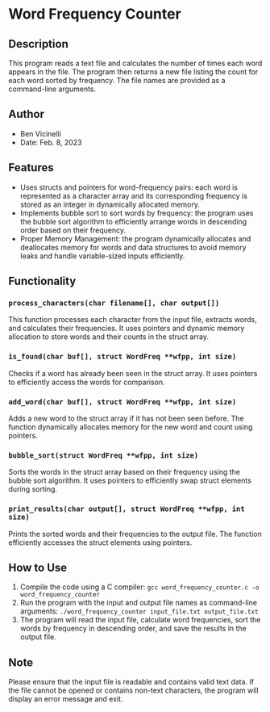 # Word Frequency Counter

## Description
This program reads a text file and calculates the number of times each word appears in the file. The program then returns a new file listing the count for each word sorted by frequency. The file names are provided as a command-line arguments.

## Author
- Ben Vicinelli
- Date: Feb. 8, 2023

## Features
- Uses structs and pointers for word-frequency pairs: each word is represented as a character array and its corresponding frequency is stored as an integer in dynamically allocated memory.
- Implements bubble sort to sort words by frequency: the program uses the bubble sort algorithm to efficiently arrange words in descending order based on their frequency.
- Proper Memory Management: the program dynamically allocates and deallocates memory for words and data structures to avoid memory leaks and handle variable-sized inputs efficiently.

## Functionality
### `process_characters(char filename[], char output[])`
This function processes each character from the input file, extracts words, and calculates their frequencies. It uses pointers and dynamic memory allocation to store words and their counts in the struct array.

### `is_found(char buf[], struct WordFreq **wfpp, int size)`
Checks if a word has already been seen in the struct array. It uses pointers to efficiently access the words for comparison.

### `add_word(char buf[], struct WordFreq **wfpp, int size)`
Adds a new word to the struct array if it has not been seen before. The function dynamically allocates memory for the new word and count using pointers.

### `bubble_sort(struct WordFreq **wfpp, int size)`
Sorts the words in the struct array based on their frequency using the bubble sort algorithm. It uses pointers to efficiently swap struct elements during sorting.

### `print_results(char output[], struct WordFreq **wfpp, int size)`
Prints the sorted words and their frequencies to the output file. The function efficiently accesses the struct elements using pointers.

## How to Use
1. Compile the code using a C compiler: `gcc word_frequency_counter.c -o word_frequency_counter`
2. Run the program with the input and output file names as command-line arguments: `./word_frequency_counter input_file.txt output_file.txt`
3. The program will read the input file, calculate word frequencies, sort the words by frequency in descending order, and save the results in the output file.

## Note
Please ensure that the input file is readable and contains valid text data. If the file cannot be opened or contains non-text characters, the program will display an error message and exit.
